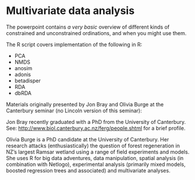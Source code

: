 # Multivariate data analysis

The powerpoint contains _a very basic_ overview of different kinds of constrained and unconstrained ordinations, and when you might use them.

The R script covers implementation of the following in R:

* PCA
* NMDS
* anosim
* adonis
* betadisper
* RDA
* dbRDA

Materials originally presented by Jon Bray and Olivia Burge at the Canterbury seminar (no Lincoln version of this seminar):

Jon Bray recently graduated with a PhD from the University of Canterbury. See: http://www.biol.canterbury.ac.nz/ferg/people.shtml for a brief profile.

Olivia Burge is a PhD candidate at the University of Canterbury. Her research attacks (enthusiastically) the question of forest regeneration in NZ’s largest Ramsar wetland using a range of field experiments and models.  She uses R for big data adventures, data manipulation, spatial analysis (in combination with Netlogo), experimental analysis (primarily mixed models, boosted regression trees and associated) and multivariate analyses.